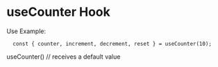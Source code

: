 # useCounter Hook

Use Example:

```
  const { counter, increment, decrement, reset } = useCounter(10);
```

useCounter() // receives a default value
